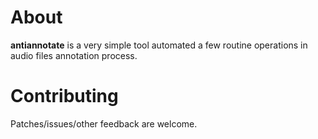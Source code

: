 About
=====

**antiannotate** is a very simple tool automated a few routine operations in audio files annotation process.

Contributing
============

Patches/issues/other feedback are welcome.
